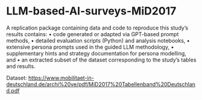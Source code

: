 # LLM-based-AI-surveys-MiD2017

A replication package containing data and code to reproduce this study’s results contains:
 • code generated or adapted via GPT-based prompt methods,
 • detailed evaluation scripts (Python) and analysis notebooks,
 • extensive persona prompts used in the guided LLM methodology,
 • supplementary hints and strategy documentation for persona modelling, and
 • an extracted subset of the dataset corresponding to the study’s tables and results.
 
Dataset: https://www.mobilitaet-in-deutschland.de/archi%20ve/pdf/MiD2017%20Tabellenband%20Deutschland.pdf

